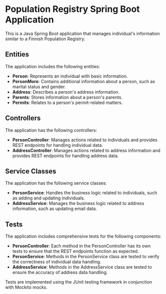 # Population Registry Spring Boot Application

This is a Java Spring Boot application that manages individual's information similar to a Finnish Population Registry.

## Entities

The application includes the following entities:

- **Person**: Represents an individual with basic information.
- **PersonMore**: Contains additional information about a person, such as marital status and gender.
- **Address**: Describes a person's address information.
- **Parents**: Stores information about a person's parents.
- **Permits**: Relates to a person's permit-related matters.

## Controllers

The application has the following controllers:

- **PersonController**: Manages actions related to individuals and provides REST endpoints for handling individual data.
- **AddressController**: Manages actions related to address information and provides REST endpoints for handling address data.

## Service Classes

The application has the following service classes:

- **PersonService**: Handles the business logic related to individuals, such as adding and updating individuals.
- **AddressService**: Manages the business logic related to address information, such as updating email data.

## Tests

The application includes comprehensive tests for the following components:

- **PersonController**: Each method in the PersonController has its own tests to ensure that the REST endpoints function as expected.
- **PersonService**: Methods in the PersonService class are tested to verify the correctness of individual data handling.
- **AddressService**: Methods in the AddressService class are tested to ensure the accuracy of address data handling.

Tests are implemented using the JUnit testing framework in conjunction with Mockito mocks.
